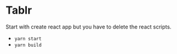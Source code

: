 # Tablr
Start with create react app but you have to delete the react scripts.
- `yarn start`
- `yarn build`


